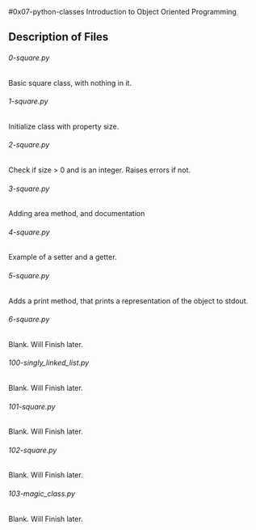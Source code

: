 #0x07-python-classes
Introduction to Object Oriented Programming
## Description of Files
<h6>0-square.py</h6>
Basic square class, with nothing in it.

<h6>1-square.py</h6>
Initialize class with property size.

<h6>2-square.py</h6>
Check if size > 0 and is an integer. Raises errors if not.

<h6>3-square.py</h6>
Adding area method, and documentation

<h6>4-square.py</h6>
Example of a setter and a getter.

<h6>5-square.py</h6>
Adds a print method, that prints a representation of the object to stdout.

<h6>6-square.py</h6>
Blank. Will Finish later.

<h6>100-singly_linked_list.py</h6>
Blank. Will Finish later.

<h6>101-square.py</h6>
Blank. Will Finish later.

<h6>102-square.py</h6>
Blank. Will Finish later.

<h6>103-magic_class.py</h6>
Blank. Will Finish later.
